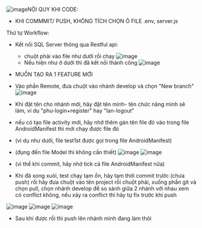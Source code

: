 ![image](https://github.com/user-attachments/assets/81db0155-32cd-4d08-94ed-39301c60e9e9)NỘI QUY KHI CODE:
- KHI COMMMIT/ PUSH, KHÔNG TÍCH CHỌN Ô FILE .env, server.js





Thứ tự Workflow:
- Kết nối SQL Server thông qua Restful api:

  + chuột phải vào file như dưới rồi chạy
![image](https://github.com/user-attachments/assets/fc826c73-3737-4558-a00a-c84264901ca6)
  + Nếu hiện như ở dưới thì đã kết nối thành công
![image](https://github.com/user-attachments/assets/fc4ab498-ec7f-441b-a76a-b9ca658cfa36)

- MUỐN TẠO RA 1 FEATURE MỚI
- Vào phần Remote, đưa chuột vào nhánh develop và chọn "New branch"
![image](https://github.com/user-attachments/assets/6c1ad667-f001-41af-b084-485c32acd6ed)

- Khi đặt tên cho nhánh mới, hãy đặt tên mình- tên chức năng mình sẽ làm, ví dụ "phu-login+register" hay "lan-logout"
- nếu có tạo file activity mới, hãy nhớ thêm gán tên file đó vào trong file AndroidManifest thì mới chạy được file đó
- (ví dụ như dưới, file test1st được gọi trong file AndroidManifest)
- (đụng đến file Model thì không cần thiết)
![image](https://github.com/user-attachments/assets/9de13057-775e-4952-94c8-9531ab3bbdd4)
![image](https://github.com/user-attachments/assets/8b459109-d654-4d8a-a504-1c4b1aa240d3)

- (vì thế khi commit, hãy nhớ tick cả file AndroidManifest nữa)

- Khi đã xong xuôi, test chạy tạm ổn, hãy tạm thời commit trước (chưa push) rồi hãy đưa chuột vào tên project rồi chuột phải, xuống phần git và chọn pull, chọn nhánh develop để so sánh giữa 2 nhánh với nhau xem có conflict không, nếu xảy ra conflict thì hãy tự fix trước khi push

![image](https://github.com/user-attachments/assets/785ced93-82ba-4d05-84ee-4e027f52d2aa)
![image](https://github.com/user-attachments/assets/d93492fb-8765-481e-8c80-986c961c91a4)
![image](https://github.com/user-attachments/assets/dd6c5ef1-a5a9-4648-bcd7-5b3a08456c93)

- Sau khi được rồi thì push lên nhánh mình đang làm thôi

